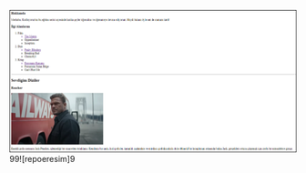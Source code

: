 ![repoeresim](https://github.com/fidanmuhammed/kodluyoruzilkrepo/blob/main/htmlOdevi2/reacher.png?raw=true)
99![repoeresim]9

